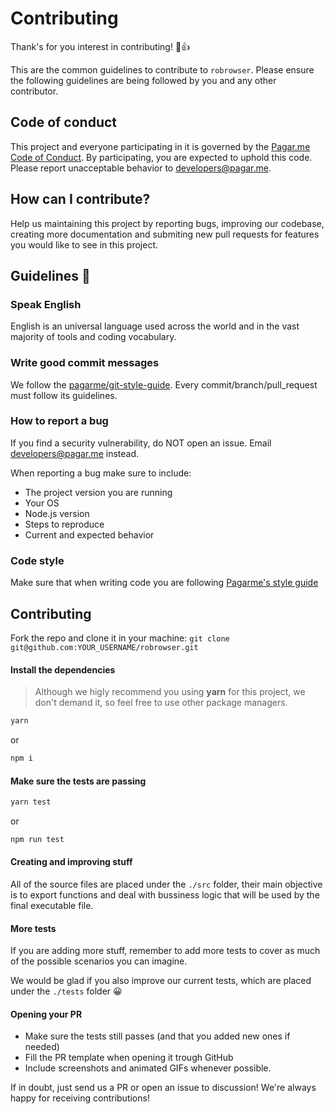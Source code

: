 # Contributing

Thank's for you interest in contributing! :tada::+1:

This are the common guidelines to contribute to `robrowser`. Please ensure the following guidelines are being followed by you and any other contributor.

## Code of conduct

This project and everyone participating in it is governed by the [Pagar.me Code of Conduct](CODE_OF_CONDUCT.md). By participating, you are expected to uphold this code. Please report unacceptable behavior to [developers@pagar.me](mailto:developers@pagar.me).

## How can I contribute?

Help us maintaining this project by reporting bugs, improving our codebase, creating more documentation and submiting new pull requests for features you would like to see in this project.

## Guidelines :rotating_light:

### Speak English

English is an universal language used across the world and in the vast majority of tools and coding vocabulary.

### Write good commit messages

We follow the [pagarme/git-style-guide](https://github.com/pagarme/git-style-guide). Every commit/branch/pull_request must follow its guidelines.

### How to report a bug

If you find a security vulnerability, do NOT open an issue. Email [developers@pagar.me](mailto:developers@pagar.me) instead.

When reporting a bug make sure to include:
- The project version you are running
- Your OS
- Node.js version
- Steps to reproduce
- Current and expected behavior

### Code style

Make sure that when writing code you are following [Pagarme's style guide](https://github.com/pagarme/javascript-style-guide)

## Contributing

Fork the repo and clone it in your machine: `git clone git@github.com:YOUR_USERNAME/robrowser.git`

#### Install the dependencies

> Although we higly recommend you using **yarn** for this project, we don't demand it, so feel free to use other package managers.

```sh
yarn
```

or

```sh
npm i
```

#### Make sure the tests are passing

```sh
yarn test
```

or

```sh
npm run test
```

#### Creating and improving stuff

All of the source files are placed under the `./src` folder, their main objective is to export functions and deal with bussiness logic that will be used by the final executable file.

#### More tests

If you are adding more stuff, remember to add more tests to cover as much of the possible scenarios you can imagine.

We would be glad if you also improve our current tests, which are placed under the `./tests` folder 😀

#### Opening your PR

- Make sure the tests still passes (and that you added new ones if needed)
- Fill the PR template when opening it trough GitHub
- Include screenshots and animated GIFs whenever possible.

If in doubt, just send us a PR or open an issue to discussion! We're always happy for receiving contributions!
